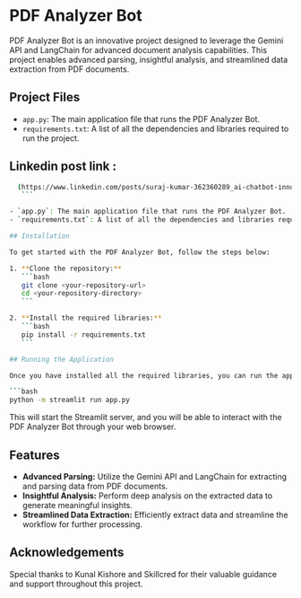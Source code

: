 # PDF Analyzer Bot

PDF Analyzer Bot is an innovative project designed to leverage the Gemini API and LangChain for advanced document analysis capabilities. This project enables advanced parsing, insightful analysis, and streamlined data extraction from PDF documents.

## Project Files

- `app.py`: The main application file that runs the PDF Analyzer Bot.
- `requirements.txt`: A list of all the dependencies and libraries required to run the project.
## Linkedin post link :
 ```bash
   (https://www.linkedin.com/posts/suraj-kumar-362360289_ai-chatbot-innovation-activity-7222145306778378240-_Dn8?utm_source=share&utm_medium=member_desktop)
    ```

- `app.py`: The main application file that runs the PDF Analyzer Bot.
- `requirements.txt`: A list of all the dependencies and libraries required to run the project.

## Installation

To get started with the PDF Analyzer Bot, follow the steps below:

1. **Clone the repository:**
    ```bash
    git clone <your-repository-url>
    cd <your-repository-directory>
    ```

2. **Install the required libraries:**
    ```bash
    pip install -r requirements.txt
    ```

## Running the Application

Once you have installed all the required libraries, you can run the application using the following command:

```bash
python -m streamlit run app.py
```

This will start the Streamlit server, and you will be able to interact with the PDF Analyzer Bot through your web browser.

## Features

- **Advanced Parsing:** Utilize the Gemini API and LangChain for extracting and parsing data from PDF documents.
- **Insightful Analysis:** Perform deep analysis on the extracted data to generate meaningful insights.
- **Streamlined Data Extraction:** Efficiently extract data and streamline the workflow for further processing.

## Acknowledgements

Special thanks to Kunal Kishore and Skillcred for their valuable guidance and support throughout this project.

